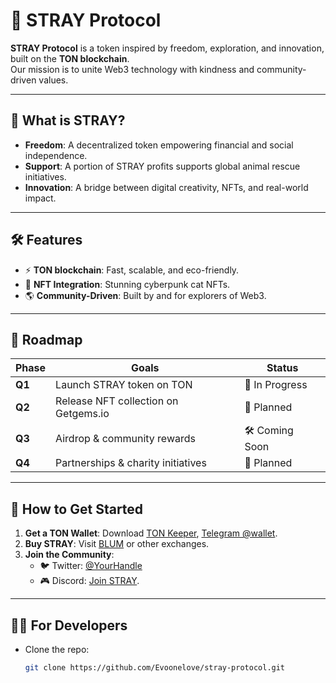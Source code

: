 # 🐾 STRAY Protocol  

**STRAY Protocol** is a token inspired by freedom, exploration, and innovation, built on the **TON blockchain**.  
Our mission is to unite Web3 technology with kindness and community-driven values.  

---

## 🌌 **What is STRAY?**  
- **Freedom**: A decentralized token empowering financial and social independence.  
- **Support**: A portion of STRAY profits supports global animal rescue initiatives.  
- **Innovation**: A bridge between digital creativity, NFTs, and real-world impact.  

---

## 🛠️ **Features**  
- ⚡ **TON blockchain**: Fast, scalable, and eco-friendly.  
- 🎨 **NFT Integration**: Stunning cyberpunk cat NFTs.  
- 🌎 **Community-Driven**: Built by and for explorers of Web3.  

---

## 📅 **Roadmap**  
| **Phase** | **Goals**                                | **Status**       |
|-----------|-----------------------------------------|------------------|
| **Q1**   | Launch STRAY token on TON                | 🚀 In Progress   |
| **Q2**   | Release NFT collection on Getgems.io     | 🎨 Planned       |
| **Q3**   | Airdrop & community rewards              | 🛠️ Coming Soon   |
| **Q4**   | Partnerships & charity initiatives       | 🤝 Planned       |

---

## 🚀 **How to Get Started**  
1. **Get a TON Wallet**: Download [TON Keeper](https://tonkeeper.com), [Telegram @wallet](https://t.me/wallet).  
2. **Buy STRAY**: Visit [BLUM](https://t.me/blum/app?startapp=memepadjetton_STRAY_U74AM-ref_Wameigqjnp) or other exchanges.  
3. **Join the Community**:  
   - 🐦 Twitter: [@YourHandle](#)  
   - 🎮 Discord: [Join STRAY](#).  

---

## 🧑‍💻 **For Developers**  
- Clone the repo:  
   ```bash
   git clone https://github.com/Evoonelove/stray-protocol.git
